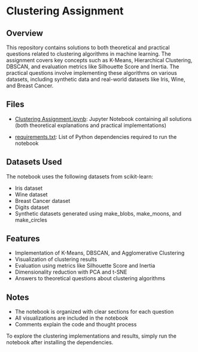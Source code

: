 # Clustering Assignment

## Overview
This repository contains solutions to both theoretical and practical questions related to clustering algorithms in machine learning. The assignment covers key concepts such as K-Means, Hierarchical Clustering, DBSCAN, and evaluation metrics like Silhouette Score and Inertia. The practical questions involve implementing these algorithms on various datasets, including synthetic data and real-world datasets like Iris, Wine, and Breast Cancer.

## Files

- [Clustering Assignment.ipynb](https://github.com/jaytamkhane/Clustering/blob/main/Clustring_Assignments_.ipynb): Jupyter Notebook containing all solutions (both theoretical explanations and practical implementations)

- [requirements.txt](https://github.com/jaytamkhane/Clustering/blob/main/requirements.txt): List of Python dependencies required to run the notebook

## Datasets Used
The notebook uses the following datasets from scikit-learn:

- Iris dataset
- Wine dataset
- Breast Cancer dataset
- Digits dataset
- Synthetic datasets generated using make_blobs, make_moons, and make_circles

## Features

- Implementation of K-Means, DBSCAN, and Agglomerative Clustering
- Visualization of clustering results
- Evaluation using metrics like Silhouette Score and Inertia
- Dimensionality reduction with PCA and t-SNE
- Answers to theoretical questions about clustering algorithms

## Notes

- The notebook is organized with clear sections for each question
- All visualizations are included in the notebook
- Comments explain the code and thought process

To explore the clustering implementations and results, simply run the notebook after installing the dependencies.
